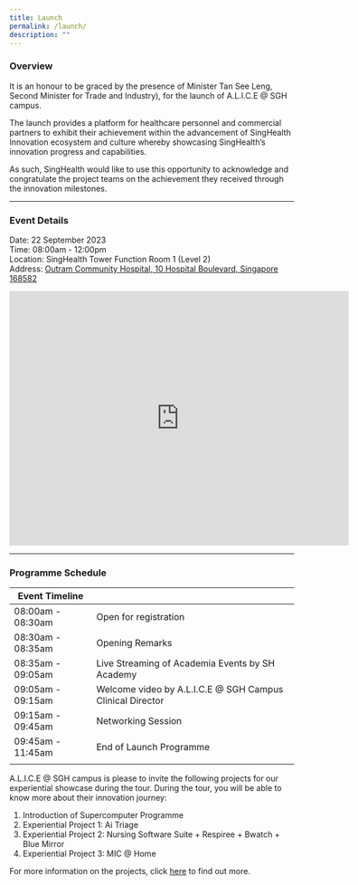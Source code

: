 ```yaml
---
title: Launch
permalink: /launch/
description: ""
---
```

### Overview

It is an honour to be graced by the presence of Minister Tan See Leng, Second Minister for Trade and Industry), for the launch of A.L.I.C.E @ SGH campus. 

The launch provides a platform for healthcare personnel and commercial partners to exhibit their achievement  within the advancement of SingHealth Innovation ecosystem and culture whereby showcasing  SingHealth’s innovation progress and capabilities. 

As such, SingHealth would like to use this opportunity to acknowledge and congratulate the project teams on the achievement they received through the innovation milestones.

----------

### Event Details

Date: 22 September 2023 <br>
Time: 08:00am - 12:00pm <br>
Location: SingHealth Tower Function Room 1 (Level 2) <br>
Address: [Outram Community Hospital, 10 Hospital Boulevard, Singapore 168582](https://www.google.com/maps/place/Outram+Community+Hospital+(OCH)/@1.2777357,103.8329978,17z/data=!3m2!4b1!5s0x31da196fa728f667:0x59d7764c0ac271b3!4m6!3m5!1s0x31da196fa92a95e9:0xfa001f010b954c3b!8m2!3d1.2777303!4d103.8355781!16s%2Fg%2F11c2k7h479?entry=ttu) <br>

<iframe src="https://www.google.com/maps/embed?pb=!1m18!1m12!1m3!1d3988.8262596362897!2d103.83557809999999!3d1.2777303!2m3!1f0!2f0!3f0!3m2!1i1024!2i768!4f13.1!3m3!1m2!1s0x31da196fa92a95e9%3A0xfa001f010b954c3b!2sOutram%20Community%20Hospital%20(OCH)!5e0!3m2!1sen!2ssg!4v1691975711549!5m2!1sen!2ssg" width="600" height="450" style="border:0;" allowfullscreen="" loading="lazy"></iframe>

-----------

### Programme Schedule

| Event Timeline|  |
| -------- | -------- | 
| 08:00am - 08:30am | Open for registration |
| 08:30am - 08:35am | Opening Remarks |
| 08:35am - 09:05am | Live Streaming of Academia Events by SH Academy |
| 09:05am - 09:15am | Welcome video by A.L.I.C.E @ SGH Campus Clinical Director | 
| 09:15am - 09:45am | Networking Session | 
| 09:45am - 11:45am | End of Launch Programme | 
| | |

A.L.I.C.E @ SGH campus is please to invite the following projects for our experiential showcase during the tour. During the tour, you will be able to know more about their innovation journey:

1. Introduction of Supercomputer Programme 
2. Experiential Project 1: Ai Triage 
3. Experiential Project 2: Nursing Software Suite + Respiree + Bwatch + Blue Mirror 
4. Experiential Project 3: MIC @ Home   

For more information on the projects, click [here](https://staging.d1xtto16z2jhvq.amplifyapp.com/project-showcase/) to find out more.